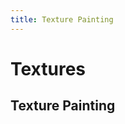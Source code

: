 ```yaml
---
title: Texture Painting
---
```

# Textures <Badge text="not finished" type="warning"/>

## Texture Painting
